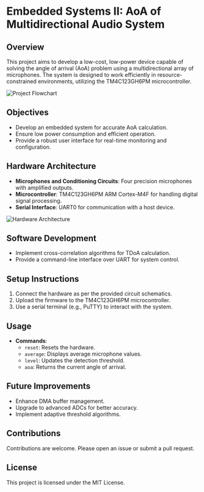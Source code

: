# Embedded Systems II: AoA of Multidirectional Audio System

## Overview
This project aims to develop a low-cost, low-power device capable of solving the angle of arrival (AoA) problem using a multidirectional array of microphones. The system is designed to work efficiently in resource-constrained environments, utilizing the TM4C123GH6PM microcontroller.

![Project Flowchart](images/project_flowchart.png)

## Objectives
- Develop an embedded system for accurate AoA calculation.
- Ensure low power consumption and efficient operation.
- Provide a robust user interface for real-time monitoring and configuration.

## Hardware Architecture
- **Microphones and Conditioning Circuits**: Four precision microphones with amplified outputs.
- **Microcontroller**: TM4C123GH6PM ARM Cortex-M4F for handling digital signal processing.
- **Serial Interface**: UART0 for communication with a host device.

![Hardware Architecture](Images/hardware_architecture.png)

## Software Development
- Implement cross-correlation algorithms for TDoA calculation.
- Provide a command-line interface over UART for system control.

## Setup Instructions
1. Connect the hardware as per the provided circuit schematics.
2. Upload the firmware to the TM4C123GH6PM microcontroller.
3. Use a serial terminal (e.g., PuTTY) to interact with the system.

## Usage
- **Commands**:
  - `reset`: Resets the hardware.
  - `average`: Displays average microphone values.
  - `level`: Updates the detection threshold.
  - `aoa`: Returns the current angle of arrival.

## Future Improvements
- Enhance DMA buffer management.
- Upgrade to advanced ADCs for better accuracy.
- Implement adaptive threshold algorithms.

## Contributions
Contributions are welcome. Please open an issue or submit a pull request.

## License
This project is licensed under the MIT License.

